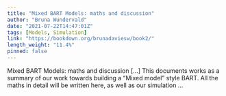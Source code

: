 ```yaml
---
title: "Mixed BART Models: maths and discussion"
author: "Bruna Wundervald"
date: "2021-07-22T14:47:01Z"
tags: [Models, Simulation]
link: "https://bookdown.org/brunadaviesw/book2/"
length_weight: "11.4%"
pinned: false
---
```


Mixed BART Models: maths and discussion [...] This documents works as a summary of our work towards building a
“Mixed model” style BART. All the maths in detail will be written
here, as well as our simulation ...
